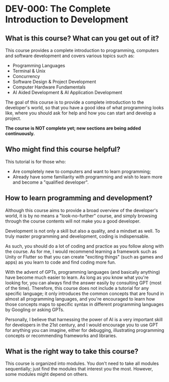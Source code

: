 # DEV-000: The Complete Introduction to Development

## What is this course? What can you get out of it?

This course provides a complete introduction to programming, computers and software development and covers various topics such as:

- Programming Languages
- Terminal & Unix
- Concurrency
- Software Design & Project Development
- Computer Hardware Fundamentals
- AI Aided Development & AI Application Development

The goal of this course is to provide a complete introduction to the developer's world, so that you have a good idea of what programming looks like, where you should ask for help and how you can start and develop a project.

**The course is NOT complete yet; new sections are being added continuously.**

## Who might find this course helpful?

This tutorial is for those who:

- Are completely new to computers and want to learn programming;
- Already have some familiarity with programming and wish to learn more and become a "qualified developer".

## How to learn programming and development?

Although this course aims to provide a broad overview of the developer's world, it is by no means a "look-no-further" course, and simply browsing through the course contents will not make you a good developer.

Development is not only a skill but also a quality, and a mindset as well. To truly master programming and development, coding is indispensable.

As such, you should do a lot of coding and practice as you follow along with the course. As for me, I would recommend learning a framework such as Unity or Flutter so that you can create "exciting things" (such as games and apps) as you learn to code and find coding more fun.

With the advent of GPTs, programming languages (and basically anything) have become much easier to learn. As long as you know what you're looking for, you can always find the answer easily by consulting GPT (most of the time). Therefore, this course does not include a tutorial for any specific language; it only introduces the common concepts that are found in almost all programming languages, and you're encouraged to learn how those concepts maps to specific syntax in different programming languages by Googling or asking GPTs.

Personally, I believe that harnessing the power of AI is a very important skill for developers in the 21st century, and I would encourage you to use GPT for anything you can imagine, either for debugging, illustrating programming concepts or recommending frameworks and libraries.

## What is the right way to take this course?

This course is organized into modules. You don't need to take all modules sequentially; just find the modules that interest you the most. However, some modules might depend on others.
